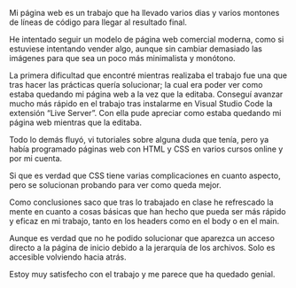 Mi página web es un trabajo que ha llevado varios dias y varios montones de líneas de código para llegar al resultado final. 

He intentado seguir un modelo de página web comercial moderna, como si estuviese intentando vender algo, aunque sin cambiar demasiado las imágenes para que sea un poco más minimalista y monótono. 

La primera dificultad que encontré mientras realizaba el trabajo fue una que tras hacer las prácticas quería solucionar; la cual era poder ver como estaba quedando mi página web a la vez que la editaba. Conseguí avanzar mucho más rápido en el trabajo tras instalarme en Visual Studio Code la extensión “Live Server”. Con ella pude apreciar como estaba quedando mi página web mientras que la editaba. 

Todo lo demás fluyó, vi tutoriales sobre alguna duda que tenía, pero ya había programado páginas web con HTML y CSS en varios cursos online y por mi cuenta. 

Si que es verdad que CSS tiene varias complicaciones en cuanto aspecto, pero se solucionan probando para ver como queda mejor. 

Como conclusiones saco que tras lo trabajado en clase he refrescado la mente en cuanto a cosas básicas que han hecho que pueda ser más rápido y eficaz en mi trabajo, tanto en los headers como en el body o en el main. 

Aunque es verdad que no he podido solucionar que aparezca un acceso directo a la página de inicio debido a la jerarquía de los archivos. Solo es accesible volviendo hacia atrás. 

Estoy muy satisfecho con el trabajo y me parece que ha quedado genial. 
